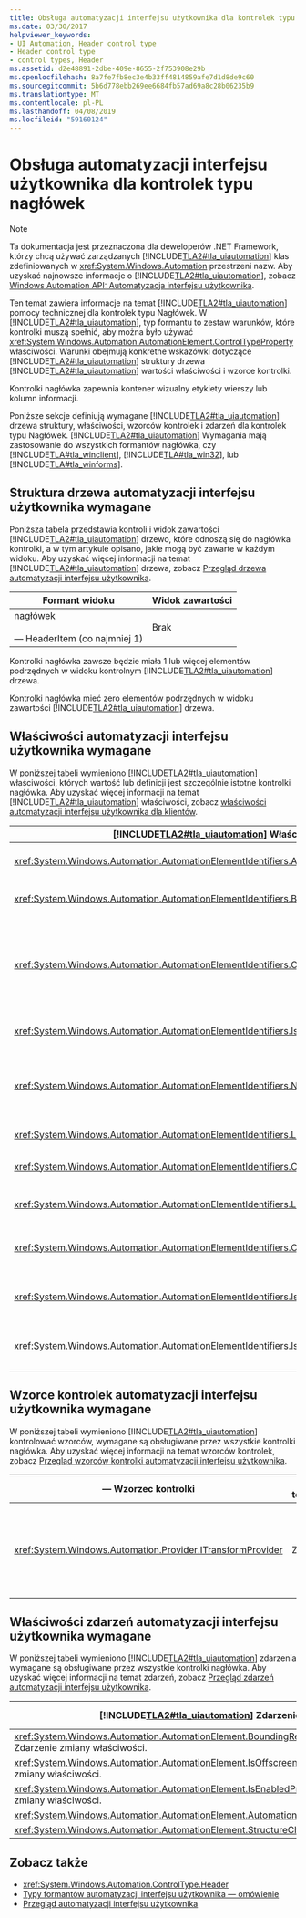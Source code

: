 ```yaml
---
title: Obsługa automatyzacji interfejsu użytkownika dla kontrolek typu nagłówek
ms.date: 03/30/2017
helpviewer_keywords:
- UI Automation, Header control type
- Header control type
- control types, Header
ms.assetid: d2e48891-2dbe-409e-8655-2f753908e29b
ms.openlocfilehash: 8a7fe7fb8ec3e4b33ff4814859afe7d1d8de9c60
ms.sourcegitcommit: 5b6d778ebb269ee6684fb57ad69a8c28b06235b9
ms.translationtype: MT
ms.contentlocale: pl-PL
ms.lasthandoff: 04/08/2019
ms.locfileid: "59160124"
---
```

# <a name="ui-automation-support-for-the-header-control-type"></a>Obsługa automatyzacji interfejsu użytkownika dla kontrolek typu nagłówek
> [!NOTE]
>  Ta dokumentacja jest przeznaczona dla deweloperów .NET Framework, którzy chcą używać zarządzanych [!INCLUDE[TLA2#tla_uiautomation](../../../includes/tla2sharptla-uiautomation-md.md)] klas zdefiniowanych w <xref:System.Windows.Automation> przestrzeni nazw. Aby uzyskać najnowsze informacje o [!INCLUDE[TLA2#tla_uiautomation](../../../includes/tla2sharptla-uiautomation-md.md)], zobacz [Windows Automation API: Automatyzacja interfejsu użytkownika](https://go.microsoft.com/fwlink/?LinkID=156746).  
  
 Ten temat zawiera informacje na temat [!INCLUDE[TLA2#tla_uiautomation](../../../includes/tla2sharptla-uiautomation-md.md)] pomocy technicznej dla kontrolek typu Nagłówek. W [!INCLUDE[TLA2#tla_uiautomation](../../../includes/tla2sharptla-uiautomation-md.md)], typ formantu to zestaw warunków, które kontrolki muszą spełnić, aby można było używać <xref:System.Windows.Automation.AutomationElement.ControlTypeProperty> właściwości. Warunki obejmują konkretne wskazówki dotyczące [!INCLUDE[TLA2#tla_uiautomation](../../../includes/tla2sharptla-uiautomation-md.md)] struktury drzewa [!INCLUDE[TLA2#tla_uiautomation](../../../includes/tla2sharptla-uiautomation-md.md)] wartości właściwości i wzorce kontrolki.  
  
 Kontrolki nagłówka zapewnia kontener wizualny etykiety wierszy lub kolumn informacji.  
  
 Poniższe sekcje definiują wymagane [!INCLUDE[TLA2#tla_uiautomation](../../../includes/tla2sharptla-uiautomation-md.md)] drzewa struktury, właściwości, wzorców kontrolek i zdarzeń dla kontrolek typu Nagłówek. [!INCLUDE[TLA2#tla_uiautomation](../../../includes/tla2sharptla-uiautomation-md.md)] Wymagania mają zastosowanie do wszystkich formantów nagłówka, czy [!INCLUDE[TLA#tla_winclient](../../../includes/tlasharptla-winclient-md.md)], [!INCLUDE[TLA#tla_win32](../../../includes/tlasharptla-win32-md.md)], lub [!INCLUDE[TLA#tla_winforms](../../../includes/tlasharptla-winforms-md.md)].  
  
<a name="Required_UI_Automation_Tree_Structure"></a>   
## <a name="required-ui-automation-tree-structure"></a>Struktura drzewa automatyzacji interfejsu użytkownika wymagane  
 Poniższa tabela przedstawia kontroli i widok zawartości [!INCLUDE[TLA2#tla_uiautomation](../../../includes/tla2sharptla-uiautomation-md.md)] drzewo, które odnoszą się do nagłówka kontrolki, a w tym artykule opisano, jakie mogą być zawarte w każdym widoku. Aby uzyskać więcej informacji na temat [!INCLUDE[TLA2#tla_uiautomation](../../../includes/tla2sharptla-uiautomation-md.md)] drzewa, zobacz [Przegląd drzewa automatyzacji interfejsu użytkownika](../../../docs/framework/ui-automation/ui-automation-tree-overview.md).  
  
|Formant widoku|Widok zawartości|  
|------------------|------------------|  
|nagłówek<br /><br /> — HeaderItem (co najmniej 1)|Brak|  
  
 Kontrolki nagłówka zawsze będzie miała 1 lub więcej elementów podrzędnych w widoku kontrolnym [!INCLUDE[TLA2#tla_uiautomation](../../../includes/tla2sharptla-uiautomation-md.md)] drzewa.  
  
 Kontrolki nagłówka mieć zero elementów podrzędnych w widoku zawartości [!INCLUDE[TLA2#tla_uiautomation](../../../includes/tla2sharptla-uiautomation-md.md)] drzewa.  
  
<a name="Required_UI_Automation_Properties"></a>   
## <a name="required-ui-automation-properties"></a>Właściwości automatyzacji interfejsu użytkownika wymagane  
 W poniższej tabeli wymieniono [!INCLUDE[TLA2#tla_uiautomation](../../../includes/tla2sharptla-uiautomation-md.md)] właściwości, których wartość lub definicji jest szczególnie istotne kontrolki nagłówka. Aby uzyskać więcej informacji na temat [!INCLUDE[TLA2#tla_uiautomation](../../../includes/tla2sharptla-uiautomation-md.md)] właściwości, zobacz [właściwości automatyzacji interfejsu użytkownika dla klientów](../../../docs/framework/ui-automation/ui-automation-properties-for-clients.md).  
  
|[!INCLUDE[TLA2#tla_uiautomation](../../../includes/tla2sharptla-uiautomation-md.md)] Właściwość|Wartość|Uwagi|  
|------------------------------------------------------------------------------------|-----------|-----------|  
|<xref:System.Windows.Automation.AutomationElementIdentifiers.AutomationIdProperty>|Zobacz uwagi.|Wartość tej właściwości musi być unikatowa wśród wszystkich kontrolek w aplikacji.|  
|<xref:System.Windows.Automation.AutomationElementIdentifiers.BoundingRectangleProperty>|Zobacz uwagi.|Najbardziej zewnętrznej prostokąt, który zawiera całą kontrolkę.|  
|<xref:System.Windows.Automation.AutomationElementIdentifiers.ClickablePointProperty>|Zobacz uwagi.|Obsługiwane w przypadku prostokąt otaczający. W przeciwnym razie każdy punkt, w ramach prostokąt otaczający jest możesz klikać i wykonywać specjalne testowania trafień, zastąpić i zapewnienia elementu do kliknięcia.|  
|<xref:System.Windows.Automation.AutomationElementIdentifiers.IsKeyboardFocusableProperty>|Zobacz uwagi.|Formant może otrzymywać fokus klawiatury, musi obsługiwać tę właściwość.|  
|<xref:System.Windows.Automation.AutomationElementIdentifiers.NameProperty>|Zobacz uwagi.|Kontrolki nagłówka musi nazwę, jeśli istnieje więcej niż jeden nagłówek wiersza lub więcej niż jeden nagłówek kolumny. Identyfikuje informacji w nagłówku.|  
|<xref:System.Windows.Automation.AutomationElementIdentifiers.LabeledByProperty>|`Null`.|Kontrolki nagłówka nie ma statycznej etykiecie.|  
|<xref:System.Windows.Automation.AutomationElementIdentifiers.ControlTypeProperty>|nagłówek|Ta wartość jest taka sama dla wszystkich [!INCLUDE[TLA2#tla_ui](../../../includes/tla2sharptla-ui-md.md)] struktur.|  
|<xref:System.Windows.Automation.AutomationElementIdentifiers.LocalizedControlTypeProperty>|"header"|Ta wartość jest taka sama dla wszystkich [!INCLUDE[TLA2#tla_ui](../../../includes/tla2sharptla-ui-md.md)] struktur.|  
|<xref:System.Windows.Automation.AutomationElementIdentifiers.OrientationProperty>|Poziome|Wartość tej właściwości przedstawia położenie kontrolki nagłówka -, czy nagłówek wiersza lub nagłówek kolumny.|  
|<xref:System.Windows.Automation.AutomationElementIdentifiers.IsContentElementProperty>|False|Kontrolki nagłówka nie znajduje się w widoku zawartości [!INCLUDE[TLA2#tla_uiautomation](../../../includes/tla2sharptla-uiautomation-md.md)] drzewa.|  
|<xref:System.Windows.Automation.AutomationElementIdentifiers.IsControlElementProperty>|Prawda|Kontrolki nagłówka zawsze znajduje się w widoku kontrolnym [!INCLUDE[TLA2#tla_uiautomation](../../../includes/tla2sharptla-uiautomation-md.md)] drzewa.|  
  
<a name="Required_UI_Automation_Control_Patterns"></a>   
## <a name="required-ui-automation-control-patterns"></a>Wzorce kontrolek automatyzacji interfejsu użytkownika wymagane  
 W poniższej tabeli wymieniono [!INCLUDE[TLA2#tla_uiautomation](../../../includes/tla2sharptla-uiautomation-md.md)] kontrolować wzorców, wymagane są obsługiwane przez wszystkie kontrolki nagłówka. Aby uzyskać więcej informacji na temat wzorców kontrolek, zobacz [Przegląd wzorców kontrolki automatyzacji interfejsu użytkownika](../../../docs/framework/ui-automation/ui-automation-control-patterns-overview.md).  
  
|— Wzorzec kontrolki|Pomoc techniczna|Uwagi|  
|---------------------|-------------|-----------|  
|<xref:System.Windows.Automation.Provider.ITransformProvider>|Zależy od|Implementacja tego wzorca kontrolki, jeśli można zmienić rozmiar formantu nagłówka.|  
  
<a name="Required_UI_Automation_Events"></a>   
## <a name="required-ui-automation-events"></a>Właściwości zdarzeń automatyzacji interfejsu użytkownika wymagane  
 W poniższej tabeli wymieniono [!INCLUDE[TLA2#tla_uiautomation](../../../includes/tla2sharptla-uiautomation-md.md)] zdarzenia wymagane są obsługiwane przez wszystkie kontrolki nagłówka. Aby uzyskać więcej informacji na temat zdarzeń, zobacz [Przegląd zdarzeń automatyzacji interfejsu użytkownika](../../../docs/framework/ui-automation/ui-automation-events-overview.md).  
  
|[!INCLUDE[TLA2#tla_uiautomation](../../../includes/tla2sharptla-uiautomation-md.md)] Zdarzenie|Pomoc techniczna|Uwagi|  
|---------------------------------------------------------------------------------|-------------|-----------|  
|<xref:System.Windows.Automation.AutomationElement.BoundingRectangleProperty> Zdarzenie zmiany właściwości.|Wymagane|Brak|  
|<xref:System.Windows.Automation.AutomationElement.IsOffscreenProperty> Zdarzenie zmiany właściwości.|Wymagane|Brak|  
|<xref:System.Windows.Automation.AutomationElement.IsEnabledProperty> Zdarzenie zmiany właściwości.|Wymagane|Brak|  
|<xref:System.Windows.Automation.AutomationElement.AutomationFocusChangedEvent>|Wymagane|Brak|  
|<xref:System.Windows.Automation.AutomationElement.StructureChangedEvent>|Wymagane|Brak|  
  
## <a name="see-also"></a>Zobacz także

- <xref:System.Windows.Automation.ControlType.Header>
- [Typy formantów automatyzacji interfejsu użytkownika — omówienie](../../../docs/framework/ui-automation/ui-automation-control-types-overview.md)
- [Przegląd automatyzacji interfejsu użytkownika](../../../docs/framework/ui-automation/ui-automation-overview.md)
